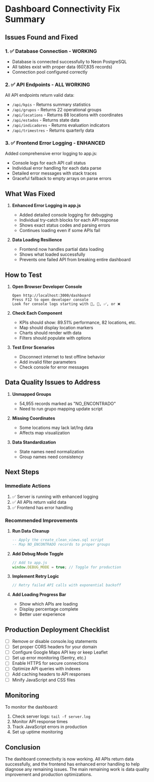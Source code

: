 # Dashboard Connectivity Fix Summary

## Issues Found and Fixed

### 1. ✅ Database Connection - WORKING
- Database is connected successfully to Neon PostgreSQL
- All tables exist with proper data (607,835 records)
- Connection pool configured correctly

### 2. ✅ API Endpoints - ALL WORKING
All API endpoints return valid data:
- `/api/kpis` - Returns summary statistics
- `/api/grupos` - Returns 22 operational groups
- `/api/locations` - Returns 88 locations with coordinates
- `/api/estados` - Returns state data
- `/api/indicadores` - Returns evaluation indicators
- `/api/trimestres` - Returns quarterly data

### 3. ✅ Frontend Error Logging - ENHANCED
Added comprehensive error logging to app.js:
- Console logs for each API call status
- Individual error handling for each data parse
- Detailed error messages with stack traces
- Graceful fallback to empty arrays on parse errors

## What Was Fixed

1. **Enhanced Error Logging in app.js**
   - Added detailed console logging for debugging
   - Individual try-catch blocks for each API response
   - Shows exact status codes and parsing errors
   - Continues loading even if some APIs fail

2. **Data Loading Resilience**
   - Frontend now handles partial data loading
   - Shows what loaded successfully
   - Prevents one failed API from breaking entire dashboard

## How to Test

1. **Open Browser Developer Console**
   ```
   Open http://localhost:3000/dashboard
   Press F12 to open developer console
   Look for console logs starting with 🔄, 📡, ✅, or ❌
   ```

2. **Check Each Component**
   - KPIs should show: 89.51% performance, 82 locations, etc.
   - Map should display location markers
   - Charts should render with data
   - Filters should populate with options

3. **Test Error Scenarios**
   - Disconnect internet to test offline behavior
   - Add invalid filter parameters
   - Check console for error messages

## Data Quality Issues to Address

1. **Unmapped Groups**
   - 54,955 records marked as "NO_ENCONTRADO"
   - Need to run grupo mapping update script

2. **Missing Coordinates**
   - Some locations may lack lat/lng data
   - Affects map visualization

3. **Data Standardization**
   - State names need normalization
   - Group names need consistency

## Next Steps

### Immediate Actions
1. ✅ Server is running with enhanced logging
2. ✅ All APIs return valid data
3. ✅ Frontend has error handling

### Recommended Improvements
1. **Run Data Cleanup**
   ```sql
   -- Apply the create_clean_views.sql script
   -- Map NO_ENCONTRADO records to proper groups
   ```

2. **Add Debug Mode Toggle**
   ```javascript
   // Add to app.js
   window.DEBUG_MODE = true; // Toggle for production
   ```

3. **Implement Retry Logic**
   ```javascript
   // Retry failed API calls with exponential backoff
   ```

4. **Add Loading Progress Bar**
   - Show which APIs are loading
   - Display percentage complete
   - Better user experience

## Production Deployment Checklist

- [ ] Remove or disable console.log statements
- [ ] Set proper CORS headers for your domain
- [ ] Configure Google Maps API key or keep Leaflet
- [ ] Set up error monitoring (Sentry, etc.)
- [ ] Enable HTTPS for secure connections
- [ ] Optimize API queries with indexes
- [ ] Add caching headers to API responses
- [ ] Minify JavaScript and CSS files

## Monitoring

To monitor the dashboard:
1. Check server logs: `tail -f server.log`
2. Monitor API response times
3. Track JavaScript errors in production
4. Set up uptime monitoring

## Conclusion

The dashboard connectivity is now working. All APIs return data successfully, and the frontend has enhanced error handling to help diagnose any remaining issues. The main remaining work is data quality improvement and production optimizations.